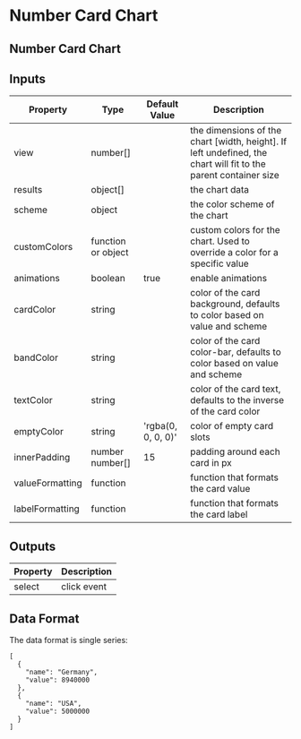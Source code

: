 # Number Card Chart

## Number Card Chart

## Inputs

| Property | Type | Default Value | Description |
| --- | --- | --- | --- |
| view | number\[\] |  | the dimensions of the chart \[width, height\]. If left undefined, the chart will fit to the parent container size |
| results | object\[\] |  | the chart data |
| scheme | object |  | the color scheme of the chart |
| customColors | function or object |  | custom colors for the chart. Used to override a color for a specific value |
| animations | boolean | true | enable animations |
| cardColor | string |  | color of the card background, defaults to color based on value and scheme |
| bandColor | string |  | color of the card color-bar, defaults to color based on value and scheme |
| textColor | string |  | color of the card text, defaults to the inverse of the card color |
| emptyColor | string | 'rgba\(0, 0, 0, 0\)' | color of empty card slots |
| innerPadding | number  number\[\] | 15 | padding around each card in px |
| valueFormatting | function |  | function that formats the card value |
| labelFormatting | function |  | function that formats the card label |

## Outputs

| Property | Description |
| --- | --- |
| select | click event |

## Data Format

The data format is single series:

```text
[
  {
    "name": "Germany",
    "value": 8940000
  },
  {
    "name": "USA",
    "value": 5000000
  }
]
```

